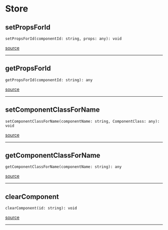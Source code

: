 # Store

## setPropsForId

`setPropsForId(componentId: string, props: any): void`

[source](https://github.com/wix/react-native-navigation/blob/v2/lib/src/components/Store.ts#L7)

---

## getPropsForId

`getPropsForId(componentId: string): any`

[source](https://github.com/wix/react-native-navigation/blob/v2/lib/src/components/Store.ts#L11)

---

## setComponentClassForName

`setComponentClassForName(componentName: string, ComponentClass: any): void`

[source](https://github.com/wix/react-native-navigation/blob/v2/lib/src/components/Store.ts#L15)

---

## getComponentClassForName

`getComponentClassForName(componentName: string): any`

[source](https://github.com/wix/react-native-navigation/blob/v2/lib/src/components/Store.ts#L19)

---

## clearComponent

`clearComponent(id: string): void`

[source](https://github.com/wix/react-native-navigation/blob/v2/lib/src/components/Store.ts#L23)

---


